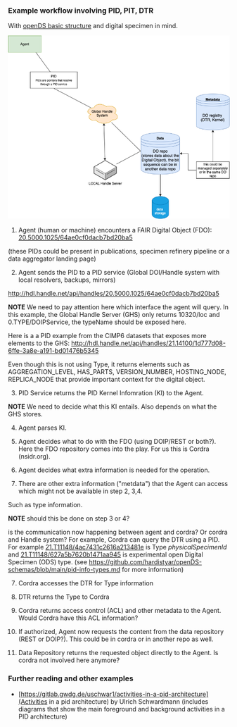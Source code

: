 ### Example workflow involving PID, PIT, DTR

With [openDS basic structure](https://github.com/hardistyar/openDS-schemas/blob/main/basic-structure.md) and digital specimen in mind. 

![workflow](PID-workflow.png)

1. Agent (human or machine) encounters a FAIR Digital Object (FDO): 
[20.5000.1025/64ae0cf0dacb7bd20ba5](http://hdl.handle.net/api/handles/20.5000.1025/64ae0cf0dacb7bd20ba5) 

(these PIDs could be present in publications, specimen refinery pipeline or a data aggregator landing page) 

2. Agent sends the PID to a PID service (Global DOI/Handle system with local resolvers, backups, mirrors)

http://hdl.handle.net/api/handles/20.5000.1025/64ae0cf0dacb7bd20ba5

**NOTE** We need to pay attention here which interface the agent will query. In this example, the Global Handle Server (GHS)
only returns 10320/loc and 0.TYPE/DOIPService, the typeName should be exposed here. 

Here is a a PID example from the CIMP6 datasets that exposes more elements to the GHS: 
http://hdl.handle.net/api/handles/21.14100/1d777d08-6ffe-3a8e-a191-bd01476b5345

Even though this is not using Type, it returns elements such as AGGREGATION_LEVEL, HAS_PARTS, VERSION_NUMBER, HOSTING_NODE, REPLICA_NODE that provide important context for the digital object. 


3. PID Service returns the PID Kernel Infomration (KI) to the Agent. 

**NOTE** We need to decide what this KI entails. Also depends on what the GHS stores. 

4. Agent parses KI. 

5. Agent decides what to do with the FDO (using DOIP/REST or both?). Here the FDO repository comes into the play. For us this is Cordra (nsidr.org). 

6. Agent decides what extra information is needed for the operation. 

7. There are other extra information ("metdata") that the Agent can access which might not be available in step 2, 3,4. 

Such as type information. 

**NOTE** should this be done on step 3 or 4? 

is the communication now happening between agent and cordra? Or cordra and Handle system? 
For example, Cordra can query the DTR using a PID. For example [21.T11148/4ac7431c2616a213481e](http://hdl.handle.net/21.T11148/4ac7431c2616a213481e) is Type *physicalSpecimenId* and [21.T11148/627a5b7620b1471aa945](http://hdl.handle.net/21.T11148/627a5b7620b1471aa945) is experimental open Digital Specimen (ODS) type. 
(see https://github.com/hardistyar/openDS-schemas/blob/main/pid-info-types.md for more information) 

7. Cordra accesses the DTR for Type information 

8. DTR returns the Type to Cordra

9. Cordra returns access control (ACL) and other metadata to the Agent. Would Cordra have this ACL information? 

10. If authorized, Agent now requests the content from the data repository (REST or DOIP?). This could be in cordra or in another repo as well. 

11. Data Repository returns the requested object directly to the Agent. Is cordra not involved here anymore? 


### Further reading and other examples 

- [https://gitlab.gwdg.de/uschwar1/activities-in-a-pid-architecture](Activities in a pid architecture) by Ulrich Schwardmann (includes diagrams that show the main foreground and background activities in a PID architecture)

